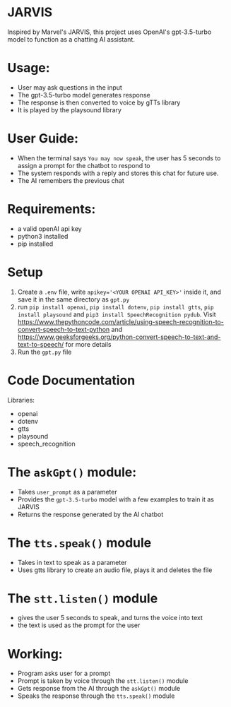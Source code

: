 # JARVIS
Inspired by Marvel's JARVIS, this project uses OpenAI's gpt-3.5-turbo model to function as a chatting AI assistant.

# Usage:
- User may ask questions in the input
- The gpt-3.5-turbo model generates response
- The response is then converted to voice by gTTs library
- It is played by the playsound library

# User Guide:
- When the terminal says `You may now speak`, the user has 5 seconds to assign a prompt for the chatbot to respond to
- The system responds with a reply and stores this chat for future use.
- The AI remembers the previous chat

# Requirements: 
- a valid openAI api key
- python3 installed
- pip installed
# Setup
1. Create a `.env` file, write `apikey='<YOUR OPENAI API_KEY>'` inside it, and save it in the same directory as `gpt.py`
2. run `pip install openai`, `pip install dotenv`, `pip install gtts`, `pip install playsound` and `pip3 install SpeechRecognition pydub`. Visit https://www.thepythoncode.com/article/using-speech-recognition-to-convert-speech-to-text-python  and https://www.geeksforgeeks.org/python-convert-speech-to-text-and-text-to-speech/ for more details
3. Run the `gpt.py` file

# Code Documentation
Libraries:
- openai
- dotenv
- gtts
- playsound
- speech_recognition

# The `askGpt()` module:
- Takes `user_prompt` as a parameter
- Provides the `gpt-3.5-turbo` model with a few examples to train it as JARVIS
- Returns the response generated by the AI chatbot

# The `tts.speak()` module
- Takes in text to speak as a parameter
- Uses gtts library to create an audio file, plays it and deletes the file

# The `stt.listen()` module
- gives the user 5 seconds to speak, and turns the voice into text
- the text is used as the prompt for the user

# Working:
- Program asks user for a prompt
- Prompt is taken by voice through the `stt.listen()` module
- Gets response from the AI through the `askGpt()` module
- Speaks the response through the `tts.speak()` module